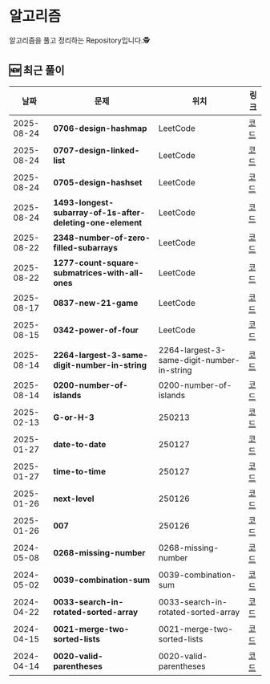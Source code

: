 # 알고리즘 
알고리즘을 풀고 정리하는 Repository입니다.🕵️


## 🆕 최근 풀이
<!-- RECENT_SOLUTIONS:START -->
| 날짜 | 문제 | 위치 | 링크 |
|---|---|---|---|
| 2025-08-24 | **0706-design-hashmap** | LeetCode | [코드](<./LeetCode/Easy/0706-design-hashmap/0706-design-hashmap.java>) |
| 2025-08-24 | **0707-design-linked-list** | LeetCode | [코드](<./LeetCode/Medium/0707-design-linked-list/0707-design-linked-list.java>) |
| 2025-08-24 | **0705-design-hashset** | LeetCode | [코드](<./LeetCode/Easy/0705-design-hashset/0705-design-hashset.java>) |
| 2025-08-24 | **1493-longest-subarray-of-1s-after-deleting-one-element** | LeetCode | [코드](<./LeetCode/Medium/1493-longest-subarray-of-1s-after-deleting-one-element/1493-longest-subarray-of-1s-after-deleting-one-element.java>) |
| 2025-08-22 | **2348-number-of-zero-filled-subarrays** | LeetCode | [코드](<./LeetCode/Medium/2348-number-of-zero-filled-subarrays/2348-number-of-zero-filled-subarrays.java>) |
| 2025-08-22 | **1277-count-square-submatrices-with-all-ones** | LeetCode | [코드](<./LeetCode/Medium/1277-count-square-submatrices-with-all-ones/1277-count-square-submatrices-with-all-ones.java>) |
| 2025-08-17 | **0837-new-21-game** | LeetCode | [코드](<./LeetCode/Medium/0837-new-21-game/0837-new-21-game.java>) |
| 2025-08-15 | **0342-power-of-four** | LeetCode | [코드](<./LeetCode/Easy/0342-power-of-four/0342-power-of-four.java>) |
| 2025-08-14 | **2264-largest-3-same-digit-number-in-string** | 2264-largest-3-same-digit-number-in-string | [코드](<./2264-largest-3-same-digit-number-in-string/2264-largest-3-same-digit-number-in-string.java>) |
| 2025-08-14 | **0200-number-of-islands** | 0200-number-of-islands | [코드](<./0200-number-of-islands/0200-number-of-islands.java>) |
| 2025-02-13 | **G-or-H-3** | 250213 | [코드](<./250213/G or H 3/G-or-H-3.java>) |
| 2025-01-27 | **date-to-date** | 250127 | [코드](<./250127/Date to Date/date-to-date.java>) |
| 2025-01-27 | **time-to-time** | 250127 | [코드](<./250127/Time to Time/time-to-time.java>) |
| 2025-01-26 | **next-level** | 250126 | [코드](<./250126/Next Level/next-level.java>) |
| 2025-01-26 | **007** | 250126 | [코드](<./250126/007/007.java>) |
| 2024-05-08 | **0268-missing-number** | 0268-missing-number | [코드](<./0268-missing-number/0268-missing-number.java>) |
| 2024-05-02 | **0039-combination-sum** | 0039-combination-sum | [코드](<./0039-combination-sum/0039-combination-sum.java>) |
| 2024-04-22 | **0033-search-in-rotated-sorted-array** | 0033-search-in-rotated-sorted-array | [코드](<./0033-search-in-rotated-sorted-array/0033-search-in-rotated-sorted-array.java>) |
| 2024-04-15 | **0021-merge-two-sorted-lists** | 0021-merge-two-sorted-lists | [코드](<./0021-merge-two-sorted-lists/0021-merge-two-sorted-lists.java>) |
| 2024-04-14 | **0020-valid-parentheses** | 0020-valid-parentheses | [코드](<./0020-valid-parentheses/0020-valid-parentheses.java>) |
<!-- RECENT_SOLUTIONS:END -->
